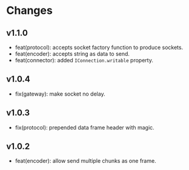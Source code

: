 # Changes

## v1.1.0

- feat(protocol): accepts socket factory function to produce sockets.
- feat(encoder): accepts string as data to send.
- feat(connector): added `IConnection.writable` property.

## v1.0.4

- fix(gateway): make socket no delay.

## v1.0.3

- fix(protocol): prepended data frame header with magic.

## v1.0.2

- feat(encoder): allow send multiple chunks as one frame.
